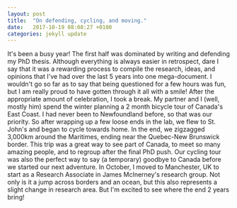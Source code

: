 ```yaml
---
layout: post
title:  "On defending, cycling, and moving."
date:   2017-10-19 08:08:27 +0100
categories: jekyll update
---
```


It's been a busy year! The first half was dominated by writing and defending my PhD thesis. Although everything is always easier in retrospect, dare I say that it was a rewarding process to compile the research, ideas, and opinions that I've had over the last 5 years into one mega-document. I wouldn't go so far as to say that being questioned for a few hours was fun, but I am really proud to have gotten through it all with a smile!
After the appropriate amount of celebration, I took a break. My partner and I (well, mostly him) spend the winter planning a 2 month bicycle tour of Canada's East Coast. I had never been to Newfoundland before, so that was our priority. So after wrapping up a few loose ends in the lab, we flew to St. John's and began to cycle towards home. In the end, we zigzagged 3,000km around the Maritimes, ending near the Quebec-New Brunswick border. This trip was a great way to see part of Canada, to meet so many amazing people, and to regroup after the final PhD push.
Our cycling tour was also the perfect way to say (a temporary) goodbye to Canada before we started our next adventure. In October, I moved to Manchester, UK to start as a Research Associate in James McInerney's research group. Not only is it a jump across borders and an ocean, but this also represents a slight change in research area. But I'm excited to see where the end 2 years bring!
